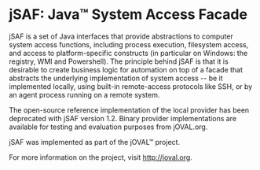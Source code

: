 jSAF: Java&trade; System Access Facade
=============

jSAF is a set of Java interfaces that provide abstractions to computer system access functions, including process execution, filesystem access, and access to platform-specific constructs (in particular on Windows: the registry, WMI and Powershell). The principle behind jSAF is that it is desirable to create business logic for automation on top of a facade that abstracts the underlying implementation of system access -- be it implemented locally, using built-in remote-access protocols like SSH, or by an agent process running on a remote system.

The open-source reference implementation of the local provider has been deprecated with jSAF version 1.2. Binary provider implementations are available for testing and evaluation purposes from jOVAL.org.

jSAF was implemented as part of the jOVAL&trade; project.

For more information on the project, visit http://joval.org.
